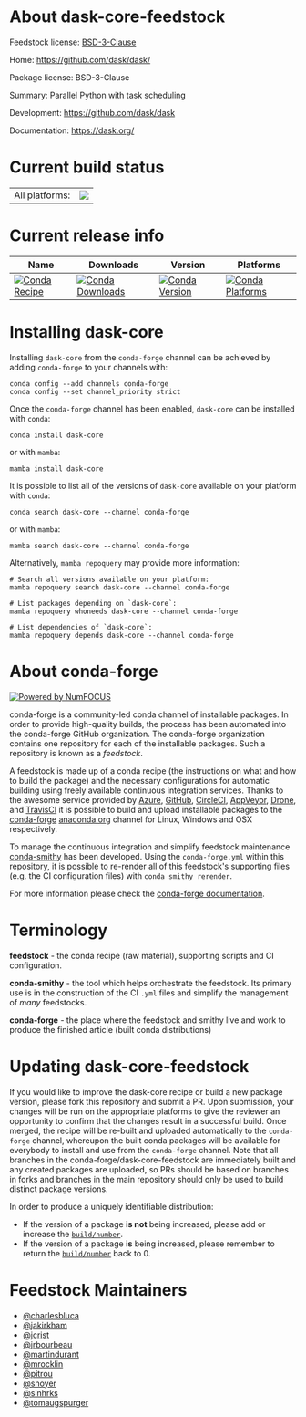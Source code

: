 About dask-core-feedstock
=========================

Feedstock license: [BSD-3-Clause](https://github.com/conda-forge/dask-core-feedstock/blob/main/LICENSE.txt)

Home: https://github.com/dask/dask/

Package license: BSD-3-Clause

Summary: Parallel Python with task scheduling

Development: https://github.com/dask/dask

Documentation: https://dask.org/

Current build status
====================


<table><tr><td>All platforms:</td>
    <td>
      <a href="https://dev.azure.com/conda-forge/feedstock-builds/_build/latest?definitionId=5543&branchName=main">
        <img src="https://dev.azure.com/conda-forge/feedstock-builds/_apis/build/status/dask-core-feedstock?branchName=main">
      </a>
    </td>
  </tr>
</table>

Current release info
====================

| Name | Downloads | Version | Platforms |
| --- | --- | --- | --- |
| [![Conda Recipe](https://img.shields.io/badge/recipe-dask--core-green.svg)](https://anaconda.org/conda-forge/dask-core) | [![Conda Downloads](https://img.shields.io/conda/dn/conda-forge/dask-core.svg)](https://anaconda.org/conda-forge/dask-core) | [![Conda Version](https://img.shields.io/conda/vn/conda-forge/dask-core.svg)](https://anaconda.org/conda-forge/dask-core) | [![Conda Platforms](https://img.shields.io/conda/pn/conda-forge/dask-core.svg)](https://anaconda.org/conda-forge/dask-core) |

Installing dask-core
====================

Installing `dask-core` from the `conda-forge` channel can be achieved by adding `conda-forge` to your channels with:

```
conda config --add channels conda-forge
conda config --set channel_priority strict
```

Once the `conda-forge` channel has been enabled, `dask-core` can be installed with `conda`:

```
conda install dask-core
```

or with `mamba`:

```
mamba install dask-core
```

It is possible to list all of the versions of `dask-core` available on your platform with `conda`:

```
conda search dask-core --channel conda-forge
```

or with `mamba`:

```
mamba search dask-core --channel conda-forge
```

Alternatively, `mamba repoquery` may provide more information:

```
# Search all versions available on your platform:
mamba repoquery search dask-core --channel conda-forge

# List packages depending on `dask-core`:
mamba repoquery whoneeds dask-core --channel conda-forge

# List dependencies of `dask-core`:
mamba repoquery depends dask-core --channel conda-forge
```


About conda-forge
=================

[![Powered by
NumFOCUS](https://img.shields.io/badge/powered%20by-NumFOCUS-orange.svg?style=flat&colorA=E1523D&colorB=007D8A)](https://numfocus.org)

conda-forge is a community-led conda channel of installable packages.
In order to provide high-quality builds, the process has been automated into the
conda-forge GitHub organization. The conda-forge organization contains one repository
for each of the installable packages. Such a repository is known as a *feedstock*.

A feedstock is made up of a conda recipe (the instructions on what and how to build
the package) and the necessary configurations for automatic building using freely
available continuous integration services. Thanks to the awesome service provided by
[Azure](https://azure.microsoft.com/en-us/services/devops/), [GitHub](https://github.com/),
[CircleCI](https://circleci.com/), [AppVeyor](https://www.appveyor.com/),
[Drone](https://cloud.drone.io/welcome), and [TravisCI](https://travis-ci.com/)
it is possible to build and upload installable packages to the
[conda-forge](https://anaconda.org/conda-forge) [anaconda.org](https://anaconda.org/)
channel for Linux, Windows and OSX respectively.

To manage the continuous integration and simplify feedstock maintenance
[conda-smithy](https://github.com/conda-forge/conda-smithy) has been developed.
Using the ``conda-forge.yml`` within this repository, it is possible to re-render all of
this feedstock's supporting files (e.g. the CI configuration files) with ``conda smithy rerender``.

For more information please check the [conda-forge documentation](https://conda-forge.org/docs/).

Terminology
===========

**feedstock** - the conda recipe (raw material), supporting scripts and CI configuration.

**conda-smithy** - the tool which helps orchestrate the feedstock.
                   Its primary use is in the construction of the CI ``.yml`` files
                   and simplify the management of *many* feedstocks.

**conda-forge** - the place where the feedstock and smithy live and work to
                  produce the finished article (built conda distributions)


Updating dask-core-feedstock
============================

If you would like to improve the dask-core recipe or build a new
package version, please fork this repository and submit a PR. Upon submission,
your changes will be run on the appropriate platforms to give the reviewer an
opportunity to confirm that the changes result in a successful build. Once
merged, the recipe will be re-built and uploaded automatically to the
`conda-forge` channel, whereupon the built conda packages will be available for
everybody to install and use from the `conda-forge` channel.
Note that all branches in the conda-forge/dask-core-feedstock are
immediately built and any created packages are uploaded, so PRs should be based
on branches in forks and branches in the main repository should only be used to
build distinct package versions.

In order to produce a uniquely identifiable distribution:
 * If the version of a package **is not** being increased, please add or increase
   the [``build/number``](https://docs.conda.io/projects/conda-build/en/latest/resources/define-metadata.html#build-number-and-string).
 * If the version of a package **is** being increased, please remember to return
   the [``build/number``](https://docs.conda.io/projects/conda-build/en/latest/resources/define-metadata.html#build-number-and-string)
   back to 0.

Feedstock Maintainers
=====================

* [@charlesbluca](https://github.com/charlesbluca/)
* [@jakirkham](https://github.com/jakirkham/)
* [@jcrist](https://github.com/jcrist/)
* [@jrbourbeau](https://github.com/jrbourbeau/)
* [@martindurant](https://github.com/martindurant/)
* [@mrocklin](https://github.com/mrocklin/)
* [@pitrou](https://github.com/pitrou/)
* [@shoyer](https://github.com/shoyer/)
* [@sinhrks](https://github.com/sinhrks/)
* [@tomaugspurger](https://github.com/tomaugspurger/)


<!-- dummy commit to enable rerendering -->

